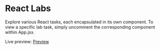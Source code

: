 # React Labs

Explore various React tasks, each encapsulated in its own component. To view a specific lab task, simply uncomment the corresponding component within App.jsx.

Live preview: [Preview](https://react-labs-three.vercel.app/)
